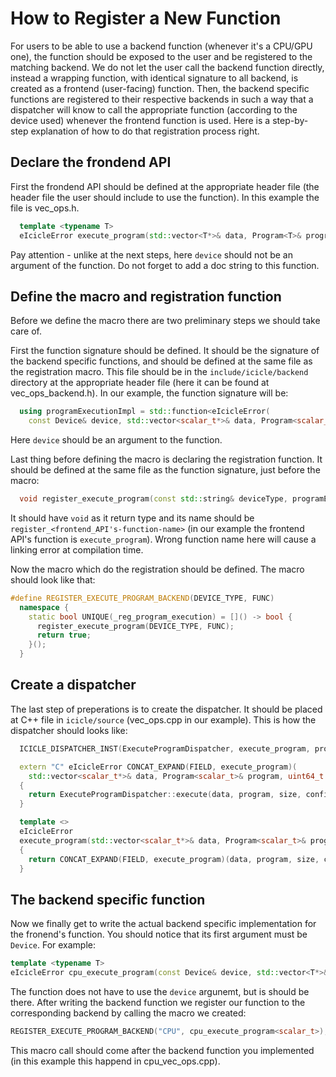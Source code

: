 # How to Register a New Function

For users to be able to use a backend function (whenever it's a CPU/GPU one), the function should be exposed to the user and be registered to the matching backend. We do not let the user call the backend function directly, instead a wrapping function, with identical signature to all backend, is created as a frontend (user-facing) function. Then, the backend specific functions are registered to their respective backends in such a way that a dispatcher will know to call the appropriate function (according to the device used) whenever the frontend function is used.
Here is a step-by-step explanation of how to do that registration process right.

## Declare the frondend API
First the frondend API should be defined at the appropriate header file (the header file the user should include to use the function). In this example the file is vec_ops.h.

```cpp
  template <typename T>
  eIcicleError execute_program(std::vector<T*>& data, Program<T>& program, uint64_t size, const VecOpsConfig& config);
```
Pay attention - unlike at the next steps, here `device` should not be an argument of the function.
Do not forget to add a doc string to this function.

## Define the macro and registration function
Before we define the macro there are two preliminary steps we should take care of.

First the function signature should be defined. It should be the signature of the backend specific functions, and should be defined at the same file as the registration macro. This file should be in the `include/icicle/backend` directory at the appropriate header file (here it can be found at vec_ops_backend.h).
In our example, the function signature will be:
```cpp
  using programExecutionImpl = std::function<eIcicleError(
    const Device& device, std::vector<scalar_t*>& data, Program<scalar_t>& program, uint64_t size, const VecOpsConfig& config)>;
```
Here `device` should be an argument to the function.

Last thing before defining the macro is declaring the registration function. It should be defined at the same file as the function signature, just before the macro:
```cpp
  void register_execute_program(const std::string& deviceType, programExecutionImpl);
```
It should have `void` as it return type and its name should be `register_<frontend_API's-function-name>` (in our example the frontend API's function is `execute_program`). Wrong function name here will cause a linking error at compilation time.

Now the macro which do the registration should be defined.
The macro should look like that:
```cpp
#define REGISTER_EXECUTE_PROGRAM_BACKEND(DEVICE_TYPE, FUNC)                                                            
  namespace {                                                                                                          
    static bool UNIQUE(_reg_program_execution) = []() -> bool {                                                        
      register_execute_program(DEVICE_TYPE, FUNC);                                                                     
      return true;                                                                                                     
    }();                                                                                                               
  }
```

## Create a dispatcher
The last step of preperations is to create the dispatcher. It should be placed at C++ file in `icicle/source` (vec_ops.cpp in our example). This is how the dispatcher should looks like:
```cpp
  ICICLE_DISPATCHER_INST(ExecuteProgramDispatcher, execute_program, programExecutionImpl)

  extern "C" eIcicleError CONCAT_EXPAND(FIELD, execute_program)(
    std::vector<scalar_t*>& data, Program<scalar_t>& program, uint64_t size, const VecOpsConfig& config)
  {
    return ExecuteProgramDispatcher::execute(data, program, size, config);
  }

  template <>
  eIcicleError
  execute_program(std::vector<scalar_t*>& data, Program<scalar_t>& program, uint64_t size, const VecOpsConfig& config)
  {
    return CONCAT_EXPAND(FIELD, execute_program)(data, program, size, config);
  }
```

## The backend specific function
Now we finally get to write the actual backend specific implementation for the fronend's function. You should notice that its first argument must be `Device`. For example:
```cpp
template <typename T>
eIcicleError cpu_execute_program(const Device& device, std::vector<T*>& data, Program<T>& program, uint64_t size, const VecOpsConfig& config)
```
The function does not have to use the `device` argunemt, but is should be there.
After writing the backend function we register our function to the corresponding backend by calling the macro we created:
```cpp
REGISTER_EXECUTE_PROGRAM_BACKEND("CPU", cpu_execute_program<scalar_t>);
```
This macro call should come after the backend function you implemented (in this example this happend in cpu_vec_ops.cpp).
